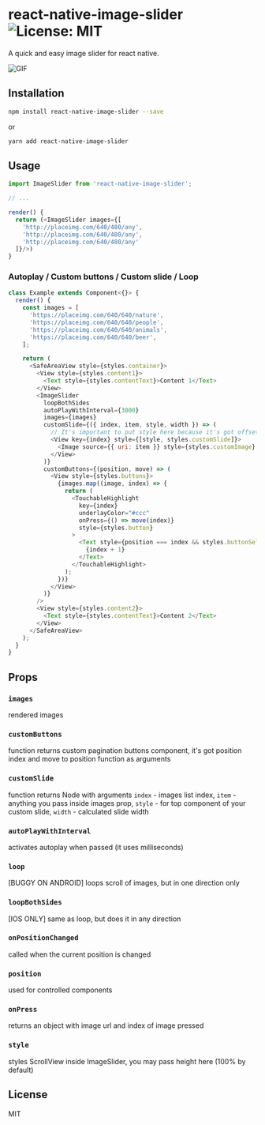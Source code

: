 # react-native-image-slider ![License: MIT](https://img.shields.io/badge/License-MIT-blue.svg)

A quick and easy image slider for react native.

![GIF](final.gif)

## Installation

```bash
npm install react-native-image-slider --save
```
or
```bash
yarn add react-native-image-slider
```

## Usage

```javascript
import ImageSlider from 'react-native-image-slider';

// ...

render() {
  return (<ImageSlider images={[
    'http://placeimg.com/640/480/any',
    'http://placeimg.com/640/480/any',
    'http://placeimg.com/640/480/any'
  ]}/>)
}
```

### Autoplay / Custom buttons / Custom slide / Loop

```javascript
class Example extends Component<{}> {
  render() {
    const images = [
      'https://placeimg.com/640/640/nature',
      'https://placeimg.com/640/640/people',
      'https://placeimg.com/640/640/animals',
      'https://placeimg.com/640/640/beer',
    ];

    return (
      <SafeAreaView style={styles.container}>
        <View style={styles.content1}>
          <Text style={styles.contentText}>Content 1</Text>
        </View>
        <ImageSlider
          loopBothSides
          autoPlayWithInterval={3000}
          images={images}
          customSlide={({ index, item, style, width }) => (
            // It's important to put style here because it's got offset inside
            <View key={index} style={[style, styles.customSlide]}>
              <Image source={{ uri: item }} style={styles.customImage} />
            </View>
          )}
          customButtons={(position, move) => (
            <View style={styles.buttons}>
              {images.map((image, index) => {
                return (
                  <TouchableHighlight
                    key={index}
                    underlayColor="#ccc"
                    onPress={() => move(index)}
                    style={styles.button}
                  >
                    <Text style={position === index && styles.buttonSelected}>
                      {index + 1}
                    </Text>
                  </TouchableHighlight>
                );
              })}
            </View>
          )}
        />
        <View style={styles.content2}>
          <Text style={styles.contentText}>Content 2</Text>
        </View>
      </SafeAreaView>
    );
  }
}
```

## Props

### `images`

rendered images

### `customButtons`

function returns custom pagination buttons component, it's got position index and move to position function as arguments

### `customSlide`

function returns Node with arguments `index` - images list index, `item` - anything you pass inside images prop, `style` - for top component of your custom slide, `width` - calculated slide width

### `autoPlayWithInterval`

activates autoplay when passed (it uses milliseconds)

### `loop`

[BUGGY ON ANDROID] loops scroll of images, but in one direction only

### `loopBothSides`

[IOS ONLY] same as loop, but does it in any direction

### `onPositionChanged`

called when the current position is changed

### `position`

used for controlled components

### `onPress`

returns an object with image url and index of image pressed

### `style`

styles ScrollView inside ImageSlider, you may pass height here (100% by default)

## License

MIT
